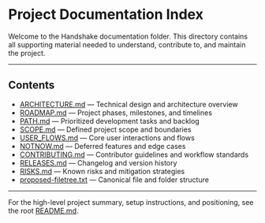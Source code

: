# Project Documentation Index

Welcome to the Handshake documentation folder. This directory contains all supporting material needed to understand, contribute to, and maintain the project.

---

## Contents

- [ARCHITECTURE.md](./ARCHITECTURE.md) — Technical design and architecture overview  
- [ROADMAP.md](./ROADMAP.md) — Project phases, milestones, and timelines  
- [PATH.md](./PATH.md) — Prioritized development tasks and backlog  
- [SCOPE.md](./SCOPE.md) — Defined project scope and boundaries  
- [USER_FLOWS.md](./USER_FLOWS.md) — Core user interactions and flows  
- [NOTNOW.md](./NOTNOW.md) — Deferred features and edge cases  
- [CONTRIBUTING.md](./CONTRIBUTING.md) — Contributor guidelines and workflow standards  
- [RELEASES.md](./RELEASES.md) — Changelog and version history  
- [RISKS.md](./RISKS.md) — Known risks and mitigation strategies  
- [proposed-filetree.txt](./proposed-filetree.txt) — Canonical file and folder structure

---

For the high-level project summary, setup instructions, and positioning, see the root [README.md](../README.md).
